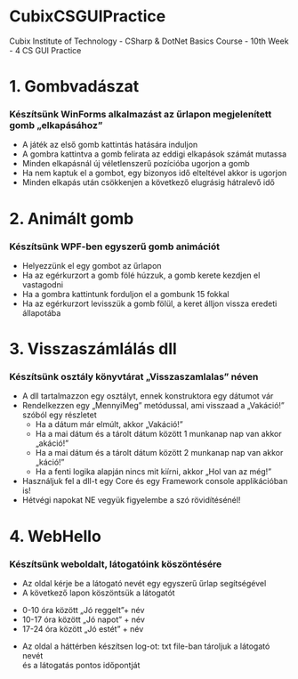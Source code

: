 # CubixCSGUIPractice
Cubix Institute of Technology - CSharp &amp; DotNet Basics Course - 10th Week - 4 CS GUI Practice
# 1. Gombvadászat
### Készítsünk WinForms alkalmazást az űrlapon megjelenített gomb „elkapásához” <br/>
* A játék az első gomb kattintás hatására induljon <br/>
* A gombra kattintva a gomb felirata az eddigi elkapások számát mutassa<br/>
* Minden elkapásnál új véletlenszerű pozícióba ugorjon a gomb<br/>
* Ha nem kaptuk el a gombot, egy bizonyos idő elteltével akkor is ugorjon<br/>
* Minden elkapás után csökkenjen a következő elugrásig hátralevő idő<br/>
# 2. Animált gomb
### Készítsünk WPF-ben egyszerű gomb animációt <br/>
* Helyezzünk el egy gombot az űrlapon<br/>
* Ha az egérkurzort a gomb fölé húzzuk, a gomb kerete kezdjen el vastagodni<br/>
* Ha a gombra kattintunk forduljon el a gombunk 15 fokkal<br/>
* Ha az egérkurzort levisszük a gomb fölül, a keret álljon vissza eredeti állapotába<br/>
# 3. Visszaszámlálás dll
### Készítsünk osztály könyvtárat „Visszaszamlalas” néven<br/>
* A dll tartalmazzon egy osztályt, ennek konstruktora egy dátumot vár<br/>
* Rendelkezzen egy „MennyiMeg” metódussal, ami visszaad a „Vakáció!” szóból egy részletet<br/>
	- Ha a dátum már elmúlt, akkor „Vakáció!”<br/>
	- Ha a mai dátum és a tárolt dátum között 1 munkanap nap van akkor „akáció!”<br/>
	- Ha a mai dátum és a tárolt dátum között 2 munkanap nap van akkor „káció!”<br/>
	- Ha a fenti logika alapján nincs mit kiírni, akkor „Hol van az még!”<br/>
* Használjuk fel a dll-t egy Core és egy Framework console applikációban is!<br/>
* Hétvégi napokat NE vegyük figyelembe a szó rövidítésénél!<br/>
# 4. WebHello
### Készítsünk weboldalt, látogatóink köszöntésére<br/>
* Az oldal kérje be a látogató nevét egy egyszerű űrlap segítségével<br/>
* A következő lapon köszöntsük a látogatót<br/>
- 0-10 óra között „Jó reggelt”+ név<br/>
- 10-17 óra között „Jó napot” + név<br/>
- 17-24 óra között „Jó estét” + név<br/>
* Az oldal a háttérben készítsen log-ot: txt file-ban tároljuk a látogató nevét <br/>
és a látogatás pontos időpontját<br/>